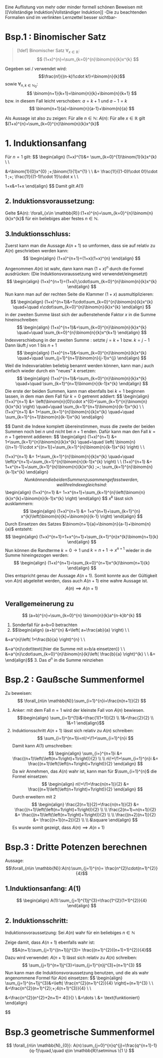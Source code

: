 Eine Auflistung von mehr oder minder formell schönen Beweisen mit [[Vollständige Induktion|Vollständiger Induktion]] -Die zu beachtenden Formalien sind im verlinkten Lernzettel besser sichtbar-
# Bsp.1 : Binomischer Satz
>[!def] Binomischer Satz
>$\forall_{x\in \mathbb{R}}:$$$
>(1+x)^{n}=\sum_{k=0}^{n}\binom{n}{k}x^{k}
>$$

Gegeben sei / verwendet wird: $$\frac{n!}{(n-k)!\cdot k!}=\binom{n}{k}$$
sowie
$\forall_{n,k\in \mathbb{N}_{0}}:$
$$
\binom{n+1}{k+1}=\binom{n}{k}+\binom{n}{k+1}
$$
bzw. in diesem Fall leicht verschoben: $a=k+1$ und $a-1=k$
$$
\binom{n+1}{a}=\binom{n}{a-1}+\binom{n}{a}
$$


Als Aussage ist also zu zeigen:
Für alle $n\in \mathbb{N}$:
$A(n):$ Für alle $x\in \mathbb{R}$ gilt $(1+x)^{n}=\sum_{k=0}^{n}\binom{n}{k}x^{k}$
# 1. Induktionsanfang
Für $n=1$ gilt:
$$
\begin{align}
(1+x)^{1}&= \sum_{k=0}^{1}\binom{1}{k}x^{k} \\ \\

&=\binom{1}{0}x^{0} \;+\;\binom{1}{1}x^{1} \\
 \\
&= \frac{1!}{(1-0)!\cdot 0!}\cdot 1 \;+\; \frac{1!}{(1-1)!\cdot 1!}\cdot x \\ \\

1+x&=1+x
\end{align}
$$
Damit gilt $A(1)$


## 2. Induktionsvoraussetzung: 
Gelte $A(n): \forall_{x\in \mathbb{R}}:(1+x)^{n}=\sum_{k=0}^{n}\binom{n}{k}x^{k}$ für ein beliebiges aber festes $n\in \mathbb{N}$.

## 3.Induktionsschluss:
Zuerst kann man die Aussage $A(n+1)$ so umformen, dass sie auf relativ zu $A(n)$ geschrieben werden kann:
$$
\begin{align}
(1+x)^{n+1}=(1+x)(1+x)^{n}
\end{align}
$$

Angenommen $A(n)$ ist wahr, dann kann man $(1+x)^{n}$ durch die Formel ausdrücken: (Die Induktionsvoraussetzung wird verwendet/eingesetzt)
$$
\begin{align}
(1+x)^{n+1}=(1+x)\;\cdot\sum_{k=0}^{n}\binom{n}{k}x^{k}
\end{align}
$$
Nun kann man auf der rechten Seite die Klammer $(1+x)$ ausmultiplizieren:
$$
\begin{align}
(1+x)^{n+1}&=1\cdot\sum_{k=0}^{n}\binom{n}{k}x^{k} \quad+\quad x\cdot\sum_{k=0}^{n}\binom{n}{k}x^{k}
\end{align}
$$
in der zweiten Summe lässt sich der außenstehende Faktor $x$ in die Summe hineinschreiben:
$$
\begin{align}
(1+x)^{n+1}&=\sum_{k=0}^{n}\binom{n}{k}x^{k} \quad+\quad \sum_{k=0}^{n}\binom{n}{k}x^{k+1}
\end{align}
$$
Indexverschiebung in der zweiten Summe : setzte $j=k+1$ bzw. $k=j-1$
Dann läuft $j$ von $1$ bis $n+1$ 
$$
\begin{align}
(1+x)^{n+1}&=\sum_{k=0}^{n}\binom{n}{k}x^{k} \quad+\quad \sum_{j=1}^{n+1}\binom{n}{j-1}x^{j}
\end{align}
$$
Weil die Indexvariablen beliebig benannt werden können, kann man $j$ auch einfach wieder durch ein "neues" $k$ ersetzen:
$$
\begin{align}
(1+x)^{n+1}&=\sum_{k=0}^{n}\binom{n}{k}x^{k} \quad+\quad \sum_{k=1}^{n+1}\binom{n}{k-1}x^{k}
\end{align}
$$
Die erste der beiden Summen, kann man ebenfalls bei $k=1$ beginnen lassen, in dem man dem Fall für $k=0$ getrennt addiert:
$$
\begin{align}
(1+x)^{n+1} &= \left(\binom{n}{0}\cdot x^{0}+\sum_{k=1}^{n}\binom{n}{k}x^{k} \right) \quad+\quad \sum_{k=1}^{n+1}\binom{n}{k-1}x^{k} \\
 \\
(1+x)^{n+1} &= 1+\sum_{k=1}^{n}\binom{n}{k}x^{k} \quad+\quad \sum_{k=1}^{n+1}\binom{n}{k-1}x^{k}
\end{align}


$$
Damit die Indexe komplett übereinstimmen, muss die zweite der beiden Summen noch bei $n$ und nicht bei $n+1$ enden. Dafür kann man den Fall $k=n+1$ getrennt addieren:
$$
\begin{align}
(1+x)^{n+1} &= 1+\sum_{k=1}^{n}\binom{n}{k}x^{k} \quad+\quad \left( \binom{n}{(n+1)-1}\cdot x^{(n+1)}+\sum_{k=1}^{n}\binom{n}{k-1}x^{k} \right) \\ \\

(1+x)^{n+1} &= 1+\sum_{k=1}^{n}\binom{n}{k}x^{k} \quad+\quad \left(x^{n+1}+\sum_{k=1}^{n}\binom{n}{k-1}x^{k} \right) \\
 \\
(1+x)^{n+1} &= 1+x^{n+1}+\sum_{k=1}^{n}\binom{n}{k}x^{k} \;+\; \sum_{k=1}^{n}\binom{n}{k-1}x^{k} 
\end{align}
$$
Nun können die beiden Summen zusammengefasst werden, weil ihre Indexe gleich sind:
$$
\begin{align}
(1+x)^{n+1} &= 1+x^{n+1}+\sum_{k=1}^{n}\left(\binom{n}{k}x^{k}+\binom{n}{k-1}x^{k} \right)
\end{align}
$$
$x^{k}$ lässt sich ausklammern:
$$
\begin{align}
(1+x)^{n+1} &= 1+x^{n+1}+\sum_{k=1}^{n} x^{k}\left(\binom{n}{k}+\binom{n}{k-1} \right)
\end{align}
$$
Durch Einsetzen des Satzes $\binom{n+1}{a}=\binom{n}{a-1}+\binom{n}{a}$ entsteht:
$$
\begin{align}
(1+x)^{n+1}=1+x^{n+1}+\sum_{k=1}^{n}x^{k}\binom{n+1}{k}
\end{align}
$$
Nun können die Randterme $k=0 \to 1$ und $k=n+1\to x^{n+1}$ wieder in die Summe hineingezogen werden:
$$
\begin{align}
(1+x)^{n+1}=\sum_{k=0}^{n+1}x^{k}\binom{n+1}{k}
\end{align}
$$
Dies entspricht genau der Aussage $A(n+1)$.
Somit konnte aus der Gültigkeit von $A(n)$ abgeleitet werden, dass auch $A(n+1)$ eine wahre Aussage ist.
$$
A(n)\implies A(n+1)
$$

## Verallgemeinerung zu
$$
(a+b)^{n}=\sum_{k=0}^{n} \binom{n}{k}a^{n-k}b^{k}
$$

1. Sonderfall für a=b=0 betrachten
2. $$\begin{align}
(a+b)^{n} &=\left( a+\frac{ab}{a} \right) \\ \\

&=a^{n}\left( 1+\frac{b}{a} \right)^{n} \\ \\

&=a^{n}\cdot\text{(hier die Summe mit x=b/a einsetzen)} \\
 \\
&=a^{n}\cdot\sum_{k=0}^{n}\binom{n}{k}\left( \frac{b}{a} \right)^{k} \\
 \\
&=
\end{align}$$
3. Das $a^{n}$ in die Summe reinziehen


# Bsp.2 : Gaußsche Summenformel

Zu beweisen:
$$
\forall_{n\in \mathbb{N}}:\sum_{i=1}^{n}i=\frac{n(n+1)}{2}
$$

1. Anker: 
   mit dem Fall $n=1$ wird der kleinste Fall von $A(n)$ bewiesen.$$\begin{align}
\sum_{i=1}^{1}i&=\frac{1(1+1)}{2} \\
1&=\frac{2}{2} \\
1&=1
\end{align}$$
2. Induktionsschritt
   $A(n+1)$ lässt sich relativ zu $A(n)$ schreiben:$$
\sum_{i=1}^{n+1}i=n\!+\!1+\sum_{i=1}^{n}i
$$
	Damit kann $A(1)$ umschreiben:$$
\begin{align}
\sum_{i=}^{n+1}i &= \frac{(n+1)\left(\left(n+1\right)+1\right)}{2} \\
 \\
n\!+\!1+\sum_{i=1}^{n}i &= \frac{(n+1)\left(\left(n+1\right)+1\right)}{2}
\end{align}
$$
	Da wir Annehmen, das $A(n)$ wahr ist, kann man für $\sum_{i=1}^{n}$ die Formel einsetzen:$$
\begin{align}
n\!+\!1+\frac{n(n+1)}{2} &= \frac{(n+1)\left(\left(n+1\right)+1\right)}{2}
\end{align}
$$
	Durch erweitern mit $2$$$
\begin{align}
\frac{2(n+1)}{2}+\frac{n(n+1)}{2} &= \frac{(n+1)\left(\left(n+1\right)+1\right)}{2} \\
 \\
\frac{2(n+1)+n(n+1)}{2} &= \frac{(n+1)\left(\left(n+1\right)+1\right)}{2} \\
 \\
\frac{(n+2)(n+1)}{2} &= \frac{(n+1)(n+2)}{2} \\
 \\
&\square
\end{align}
$$
	Es wurde somit gezeigt, dass $A(n)\implies A(n+1)$


# Bsp.3 : Dritte Potenzen berechnen

Aussage:
	$$\forall_{n\in \mathbb{N}}:A(n):\sum_{j=1}^{n}= \frac{n^{2}\cdot(n+1)^{2}}{4}$$

## 1.Induktionsanfang: $A(1)$
   
   $$
\begin{align}
A(1):\sum_{j=1}^{1}j^{3}=\frac{1^{2}(1+1)^{2}}{4}
\end{align}
$$

## 2. Induktionsschritt: 
   Induktionsvoraussetzung: 
   Sei $A(n)$ wahr für ein beliebiges $n\in \mathbb{N}$
   
   Zeige damit, dass $A(n+1)$ ebenfalls wahr ist:
   $$A(n+1):\sum_{j=1}^{(n+1)}j^{3}= \frac{(n+1)^{2}((n+1)+1)^{2}}{4}$$
	Dazu wird verwendet: $A(n+1)$ lässt sich relativ zu $A(n)$ schreiben:
	$$
\sum_{j=1}^{n+1}j^{3}=\sum_{j=1}^{n}j^{3}+(n+1)^{3}
$$
	Nun kann man die Induktionsvoraussetzung benutzen, und die als wahr angenommene Formel für $A(n)$ einsetzen:
	$$
\begin{align}
\sum_{j=1}^{n+1}j^{3}&=\left( \frac{n^{2}(n+1)^{2}}{4} \right)+(n+1)^{3} \\
 \\
&=\frac{n^{2}(n+1)^{2}\;+\;4(n+1)^{3}}{4} \\ \\

&=\frac{n^{2}(n^{2}+2n+1)+ 4()}{} \\
&=\dots \\
&= \text{funktioniert}
\end{align}

$$

# Bsp.3 geometrische Summenformel

$$
\forall_{n\in \mathbb{N}_{0}}: A(n):\sum_{j=0}^{n}q^{j}=\frac{q^{n+1}-1}{q-1}\quad,\quad q\in \mathbb{R}\setminus \{1  \}
$$

